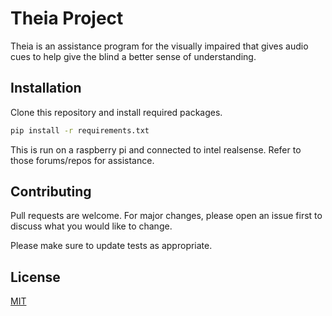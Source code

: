 # Theia Project

Theia is an assistance program for the visually impaired that gives audio cues to help give the blind a better sense of understanding. 


## Installation

Clone this repository and install required packages. 

```bash
pip install -r requirements.txt
```

This is run on a raspberry pi and connected to intel realsense. Refer to those forums/repos for assistance. 

## Contributing

Pull requests are welcome. For major changes, please open an issue first
to discuss what you would like to change.

Please make sure to update tests as appropriate.

## License

[MIT](https://choosealicense.com/licenses/mit/)
